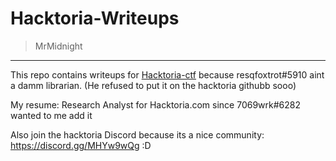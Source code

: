 # Hacktoria-Writeups
>MrMidnight
-------
This repo contains writeups for [Hacktoria-ctf](https://hacktoria.com/) because resqfoxtrot#5910 aint a damm librarian. (He refused to put it on the hacktoria githubb sooo)

My resume: Research Analyst for Hacktoria.com since 7069wrk#6282 wanted to me add it

Also join the hacktoria Discord because its a nice community: https://discord.gg/MHYw9wQg :D

